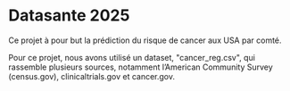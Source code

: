 # Datasante 2025

Ce projet à pour but la prédiction du risque de cancer aux USA par comté. 

Pour ce projet, nous avons utilisé un dataset, "cancer_reg.csv", qui rassemble plusieurs sources, notamment l’American Community Survey (census.gov), clinicaltrials.gov et cancer.gov.


